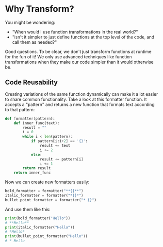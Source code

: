 # Why Transform?
You might be wondering:

- "When would I use function transformations in the real world?"
- "Isn't it simpler to just define functions at the top level of the code, and call them as needed?"

Good questions. To be clear, we don't just transform functions at runtime for the fun of it! We only use advanced techniques like function transformations when they make our code simpler than it would otherwise be.

## Code Reusability

Creating variations of the same function dynamically can make it a lot easier to share common functionality. Take a look at this formatter function. It accepts a "pattern" and returns a new function that formats text according to that pattern:

```py
def formatter(pattern):
    def inner_func(text):
        result = ""
        i = 0
        while i < len(pattern):
            if pattern[i:i+2] == '{}':
                result += text
                i += 2
            else:
                result += pattern[i]
                i += 1
        return result
    return inner_func
```

Now we can create new formatters easily:

```py
bold_formatter = formatter("**{}**")
italic_formatter = formatter("*{}*")
bullet_point_formatter = formatter("* {}")
```
And use them like this:

```py
print(bold_formatter("Hello"))
# **Hello**
print(italic_formatter("Hello"))
# *Hello*
print(bullet_point_formatter("Hello"))
# * Hello
```